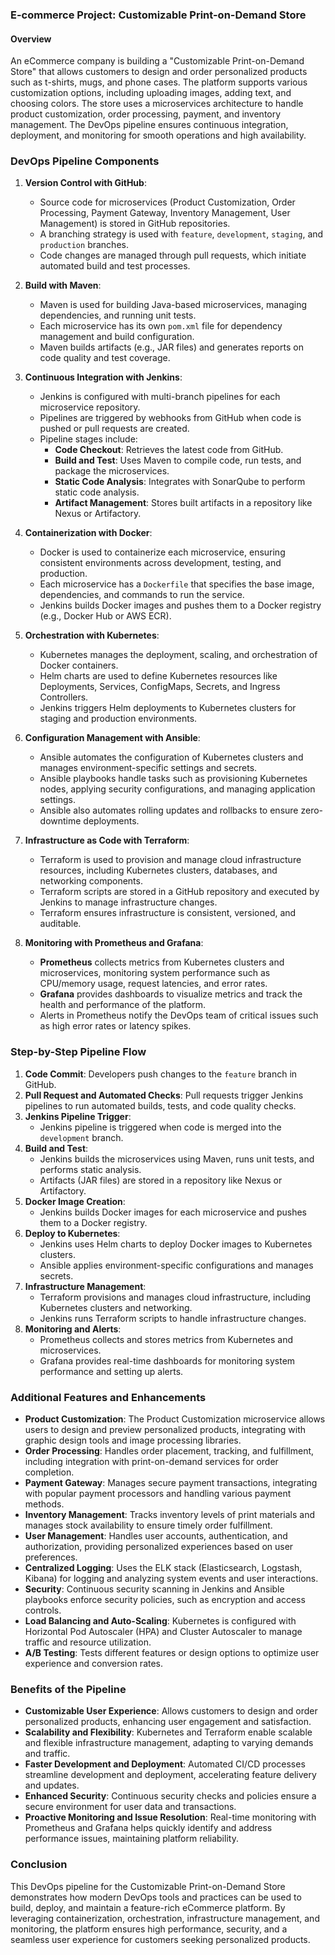 ### **E-commerce Project: Customizable Print-on-Demand Store**

#### **Overview**
An eCommerce company is building a "Customizable Print-on-Demand Store" that allows customers to design and order personalized products such as t-shirts, mugs, and phone cases. The platform supports various customization options, including uploading images, adding text, and choosing colors. The store uses a microservices architecture to handle product customization, order processing, payment, and inventory management. The DevOps pipeline ensures continuous integration, deployment, and monitoring for smooth operations and high availability.

### **DevOps Pipeline Components**

1. **Version Control with GitHub**:
   - Source code for microservices (Product Customization, Order Processing, Payment Gateway, Inventory Management, User Management) is stored in GitHub repositories.
   - A branching strategy is used with `feature`, `development`, `staging`, and `production` branches.
   - Code changes are managed through pull requests, which initiate automated build and test processes.

2. **Build with Maven**:
   - Maven is used for building Java-based microservices, managing dependencies, and running unit tests.
   - Each microservice has its own `pom.xml` file for dependency management and build configuration.
   - Maven builds artifacts (e.g., JAR files) and generates reports on code quality and test coverage.

3. **Continuous Integration with Jenkins**:
   - Jenkins is configured with multi-branch pipelines for each microservice repository.
   - Pipelines are triggered by webhooks from GitHub when code is pushed or pull requests are created.
   - Pipeline stages include:
     - **Code Checkout**: Retrieves the latest code from GitHub.
     - **Build and Test**: Uses Maven to compile code, run tests, and package the microservices.
     - **Static Code Analysis**: Integrates with SonarQube to perform static code analysis.
     - **Artifact Management**: Stores built artifacts in a repository like Nexus or Artifactory.

4. **Containerization with Docker**:
   - Docker is used to containerize each microservice, ensuring consistent environments across development, testing, and production.
   - Each microservice has a `Dockerfile` that specifies the base image, dependencies, and commands to run the service.
   - Jenkins builds Docker images and pushes them to a Docker registry (e.g., Docker Hub or AWS ECR).

5. **Orchestration with Kubernetes**:
   - Kubernetes manages the deployment, scaling, and orchestration of Docker containers.
   - Helm charts are used to define Kubernetes resources like Deployments, Services, ConfigMaps, Secrets, and Ingress Controllers.
   - Jenkins triggers Helm deployments to Kubernetes clusters for staging and production environments.

6. **Configuration Management with Ansible**:
   - Ansible automates the configuration of Kubernetes clusters and manages environment-specific settings and secrets.
   - Ansible playbooks handle tasks such as provisioning Kubernetes nodes, applying security configurations, and managing application settings.
   - Ansible also automates rolling updates and rollbacks to ensure zero-downtime deployments.

7. **Infrastructure as Code with Terraform**:
   - Terraform is used to provision and manage cloud infrastructure resources, including Kubernetes clusters, databases, and networking components.
   - Terraform scripts are stored in a GitHub repository and executed by Jenkins to manage infrastructure changes.
   - Terraform ensures infrastructure is consistent, versioned, and auditable.

8. **Monitoring with Prometheus and Grafana**:
   - **Prometheus** collects metrics from Kubernetes clusters and microservices, monitoring system performance such as CPU/memory usage, request latencies, and error rates.
   - **Grafana** provides dashboards to visualize metrics and track the health and performance of the platform.
   - Alerts in Prometheus notify the DevOps team of critical issues such as high error rates or latency spikes.

### **Step-by-Step Pipeline Flow**

1. **Code Commit**: Developers push changes to the `feature` branch in GitHub.
2. **Pull Request and Automated Checks**: Pull requests trigger Jenkins pipelines to run automated builds, tests, and code quality checks.
3. **Jenkins Pipeline Trigger**:
   - Jenkins pipeline is triggered when code is merged into the `development` branch.
4. **Build and Test**:
   - Jenkins builds the microservices using Maven, runs unit tests, and performs static analysis.
   - Artifacts (JAR files) are stored in a repository like Nexus or Artifactory.
5. **Docker Image Creation**:
   - Jenkins builds Docker images for each microservice and pushes them to a Docker registry.
6. **Deploy to Kubernetes**:
   - Jenkins uses Helm charts to deploy Docker images to Kubernetes clusters.
   - Ansible applies environment-specific configurations and manages secrets.
7. **Infrastructure Management**:
   - Terraform provisions and manages cloud infrastructure, including Kubernetes clusters and networking.
   - Jenkins runs Terraform scripts to handle infrastructure changes.
8. **Monitoring and Alerts**:
   - Prometheus collects and stores metrics from Kubernetes and microservices.
   - Grafana provides real-time dashboards for monitoring system performance and setting up alerts.

### **Additional Features and Enhancements**

- **Product Customization**: The Product Customization microservice allows users to design and preview personalized products, integrating with graphic design tools and image processing libraries.
- **Order Processing**: Handles order placement, tracking, and fulfillment, including integration with print-on-demand services for order completion.
- **Payment Gateway**: Manages secure payment transactions, integrating with popular payment processors and handling various payment methods.
- **Inventory Management**: Tracks inventory levels of print materials and manages stock availability to ensure timely order fulfillment.
- **User Management**: Handles user accounts, authentication, and authorization, providing personalized experiences based on user preferences.
- **Centralized Logging**: Uses the ELK stack (Elasticsearch, Logstash, Kibana) for logging and analyzing system events and user interactions.
- **Security**: Continuous security scanning in Jenkins and Ansible playbooks enforce security policies, such as encryption and access controls.
- **Load Balancing and Auto-Scaling**: Kubernetes is configured with Horizontal Pod Autoscaler (HPA) and Cluster Autoscaler to manage traffic and resource utilization.
- **A/B Testing**: Tests different features or design options to optimize user experience and conversion rates.

### **Benefits of the Pipeline**

- **Customizable User Experience**: Allows customers to design and order personalized products, enhancing user engagement and satisfaction.
- **Scalability and Flexibility**: Kubernetes and Terraform enable scalable and flexible infrastructure management, adapting to varying demands and traffic.
- **Faster Development and Deployment**: Automated CI/CD processes streamline development and deployment, accelerating feature delivery and updates.
- **Enhanced Security**: Continuous security checks and policies ensure a secure environment for user data and transactions.
- **Proactive Monitoring and Issue Resolution**: Real-time monitoring with Prometheus and Grafana helps quickly identify and address performance issues, maintaining platform reliability.

### **Conclusion**

This DevOps pipeline for the Customizable Print-on-Demand Store demonstrates how modern DevOps tools and practices can be used to build, deploy, and maintain a feature-rich eCommerce platform. By leveraging containerization, orchestration, infrastructure management, and monitoring, the platform ensures high performance, security, and a seamless user experience for customers seeking personalized products.